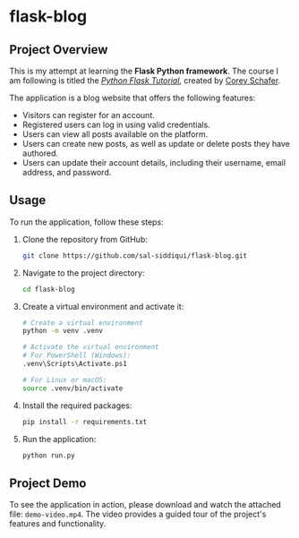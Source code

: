 # flask-blog

## Project Overview

This is my attempt at learning the **Flask Python framework**. The course I am following is titled the [_Python Flask Tutorial_](https://www.youtube.com/playlist?list=PL-osiE80TeTs4UjLw5MM6OjgkjFeUxCYH), created by [Corey Schafer](https://www.youtube.com/@coreyms).

The application is a blog website that offers the following features:

- Visitors can register for an account.
- Registered users can log in using valid credentials.
- Users can view all posts available on the platform.
- Users can create new posts, as well as update or delete posts they have authored.
- Users can update their account details, including their username, email address, and password.

## Usage

To run the application, follow these steps:

1.  Clone the repository from GitHub:

    ```bash
    git clone https://github.com/sal-siddiqui/flask-blog.git
    ```

2.  Navigate to the project directory:

    ```bash
    cd flask-blog
    ```

3.  Create a virtual environment and activate it:

    ```bash
    # Create a virtual environment
    python -m venv .venv

    # Activate the virtual environment
    # For PowerShell (Windows):
    .venv\Scripts\Activate.ps1

    # For Linux or macOS:
    source .venv/bin/activate
    ```

4.  Install the required packages:

    ```bash
    pip install -r requirements.txt
    ```

5.  Run the application:

    ```bash
    python run.py
    ```

## Project Demo

To see the application in action, please download and watch the attached file: `demo-video.mp4`.
The video provides a guided tour of the project's features and functionality.
